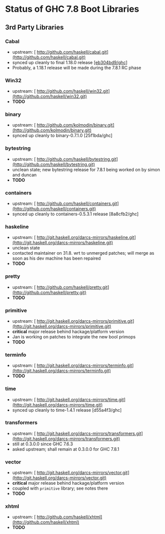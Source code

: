 # Status of GHC 7.8 Boot Libraries

## 3rd Party Libraries

### Cabal

- upstream: [ http://github.com/haskell/cabal.git](http://github.com/haskell/cabal.git)
- synced up cleanly to final 1.18.0 release [\[eb304bd9/ghc\]](/trac/ghc/changeset/eb304bd9/ghc)
- Probably, a 1.18.1 release will be made during the 7.8.1 RC phase

### Win32

- upstream: [ http://github.com/haskell/win32.git](http://github.com/haskell/win32.git)
- **TODO**

### binary

- upstream: [ http://github.com/kolmodin/binary.git](http://github.com/kolmodin/binary.git)
- synced up cleanly to binary-0.7.1.0 \[25f1bda/ghc\]

### bytestring

- upstream: [ http://github.com/haskell/bytestring.git](http://github.com/haskell/bytestring.git)
- unclean state; new bytestring release for 7.8.1 being worked on by simon and duncan
- **TODO**

### containers

- upstream: [ http://github.com/haskell/containers.git](http://github.com/haskell/containers.git)
- synced up cleanly to containers-0.5.3.1 release \[8a8cfb2/ghc\]

### haskeline

- upstream: [ http://git.haskell.org/darcs-mirrors/haskeline.git](http://git.haskell.org/darcs-mirrors/haskeline.git)
- unclean state
- contacted maintainer on 31.8. wrt to unmerged patches; will merge as soon as his dev machine has been repaired
- **TODO**

### pretty

- upstream: [ http://github.com/haskell/pretty.git](http://github.com/haskell/pretty.git)
- **TODO**

### primitive

- upstream: [ http://git.haskell.org/darcs-mirrors/primitive.git](http://git.haskell.org/darcs-mirrors/primitive.git)
- **critical** major release behind hackage/platform version
- Jan is working on patches to integrate the new bool primops
- **TODO**

### terminfo

- upstream: [ http://git.haskell.org/darcs-mirrors/terminfo.git](http://git.haskell.org/darcs-mirrors/terminfo.git)
- **TODO**

### time

- upstream: [ http://git.haskell.org/darcs-mirrors/time.git](http://git.haskell.org/darcs-mirrors/time.git)
- synced up cleanly to time-1.4.1 release \[d55a4f3/ghc\]

### transformers

- upstream: [ http://git.haskell.org/darcs-mirrors/transformers.git](http://git.haskell.org/darcs-mirrors/transformers.git)
- still at 0.3.0.0 since GHC 7.6.3
- asked upstream; shall remain at 0.3.0.0 for GHC 7.8.1

### vector

- upstream: [ http://git.haskell.org/darcs-mirrors/vector.git](http://git.haskell.org/darcs-mirrors/vector.git)
- **critical** major release behind hackage/platform version
- coupled with `primitive` library; see notes there
- **TODO**

### xhtml

- upstream: [ http://github.com/haskell/xhtml](http://github.com/haskell/xhtml)
- **TODO**